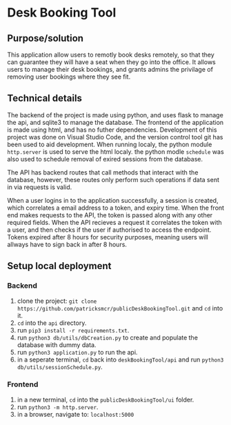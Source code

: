 # Desk Booking Tool

## Purpose/solution

This application allow users to remotly book desks remotely, so that they can guarantee they will have a seat when they go into the office. It allows users to manage their desk bookings, and grants admins the privilage of removing user bookings where they see fit.

## Technical details

The backend of the project is made using python, and uses flask to manage the api, and sqlite3 to manage the database. The frontend of the application is made using html, and has no futher dependencies. Development of this project was done on Visual Studio Code, and the version control tool git has been used to aid development. When running localy, the python module `http.server` is used to serve the html localy. the python modle `schedule` was also used to schedule removal of exired sessions from the database.

The API has backend routes that call methods that interact with the database, however, these routes only perform such operations if data sent in via requests is valid.

When a user logins in to the application successfully, a session is created, which correlates a email address to a token, and expiry time. When the front end makes requests to the API, the token is passed along with any other required fields. When the API recieves a request it correlates the token with a user, and then checks if the user if authorised to access the endpoint. Tokens expired after 8 hours for security purposes, meaning users will allways have to sign back in after 8 hours.

## Setup local deployment
### Backend
1. clone the project: `git clone https://github.com/patricksmcr/publicDeskBookingTool.git` and `cd` into it.
2. `cd` into the `api` directory.
3. run `pip3 install -r requirements.txt`.
3. run `python3 db/utils/dbCreation.py` to create and populate the database with dummy data.
4. run `python3 application.py` to run the api.
5. in a seperate terminal, `cd` back into `deskBookingTool/api` and run `python3 db/utils/sessionSchedule.py`.
 
### Frontend
1. in a new terminal, `cd` into the `publicDeskBookingTool/ui` folder.
2. run `python3 -m http.server`.
3. in a browser, navigate to: `localhost:5000`
